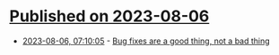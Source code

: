 # [Published on 2023-08-06](index.md)

* [2023-08-06, 07:10:05](https://lobste.rs/s/7g91rn/bug_fixes_are_good_thing_not_bad_thing) - [Bug fixes are a good thing, not a bad thing](https://pointieststick.com/2023/08/05/bug-fixes-are-a-good-thing-not-a-bad-thing/)
